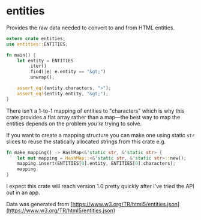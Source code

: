 # entities

Provides the raw data needed to convert to and from HTML entities.

```rust
extern crate entities;
use entities::ENTITIES;

fn main() {
    let entity = ENTITIES
        .iter()
        .find(|e| e.entity == "&gt;")
        .unwrap();

    assert_eq!(entity.characters, ">");
    assert_eq!(entity.entity, "&gt;");
}
```

There isn't a 1-to-1 mapping of entities to "characters" which is why this
crate provides a flat array rather than a map&mdash;the best way to map the
entities depends on the problem _you're_ trying to solve.

If you want to create a mapping structure you can make one using static `str`
slices to reuse the statically allocated strings from this crate e.g.

```rust
fn make_mapping() -> HashMap<&'static str, &'static str> {
    let mut mapping = HashMap::<&'static str, &'static str>::new();
    mapping.insert(ENTITIES[0].entity, ENTITIES[0].characters);
    mapping
}
```

I expect this crate will reach version 1.0 pretty quickly after I've tried
the API out in an app.

Data was generated from
[https://www.w3.org/TR/html5/entities.json](https://www.w3.org/TR/html5/entities.json)